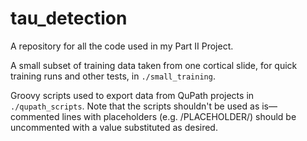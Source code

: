 # tau_detection

A repository for all the code used in my Part II Project.

A small subset of training data taken from one cortical slide,
for quick training runs and other tests, in `./small_training`.

Groovy scripts used to export data from QuPath projects in `./qupath_scripts`.
Note that the scripts shouldn't be used as is— commented lines with
placeholders (e.g. /PLACEHOLDER/) should be uncommented with a value
substituted as desired.